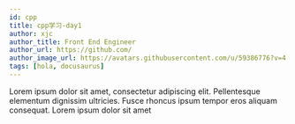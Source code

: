 ```yaml
---
id: cpp
title: cpp学习-day1
author: xjc
author_title: Front End Engineer
author_url: https://github.com/
author_image_url: https://avatars.githubusercontent.com/u/59386776?v=4
tags: [hola, docusaurus]
---
```


Lorem ipsum dolor sit amet, consectetur adipiscing elit. Pellentesque elementum dignissim ultricies. Fusce rhoncus ipsum tempor eros aliquam consequat. Lorem ipsum dolor sit amet
